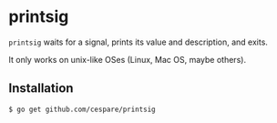 # printsig

`printsig` waits for a signal, prints its value and description, and exits.

It only works on unix-like OSes (Linux, Mac OS, maybe others).

## Installation

    $ go get github.com/cespare/printsig
